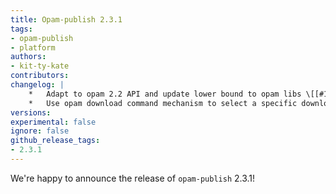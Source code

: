 ```yaml
---
title: Opam-publish 2.3.1
tags:
- opam-publish
- platform
authors:
- kit-ty-kate
contributors:
changelog: |
    *   Adapt to opam 2.2 API and update lower bound to opam libs \[[#138](https://github.com/ocaml-opam/opam-publish/pull/138) [@kit-ty-kate](https://github.com/kit-ty-kate)\]
    *   Use opam download command mechanism to select a specific download command \[[#159](https://github.com/ocaml-opam/opam-publish/pull/159) [@Emilios1995](https://github.com/Emilios1995)\]
versions:
experimental: false
ignore: false
github_release_tags:
- 2.3.1
---
```


We're happy to announce the release of `opam-publish` 2.3.1!
